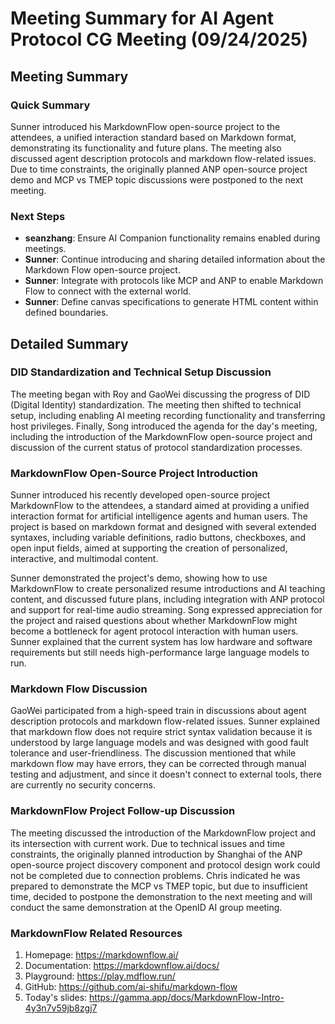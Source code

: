 # Meeting Summary for AI Agent Protocol CG Meeting (09/24/2025)

## Meeting Summary

### Quick Summary

Sunner introduced his MarkdownFlow open-source project to the attendees, a unified interaction standard based on Markdown format, demonstrating its functionality and future plans. The meeting also discussed agent description protocols and markdown flow-related issues. Due to time constraints, the originally planned ANP open-source project demo and MCP vs TMEP topic discussions were postponed to the next meeting.

### Next Steps

- **seanzhang**: Ensure AI Companion functionality remains enabled during meetings.
- **Sunner**: Continue introducing and sharing detailed information about the Markdown Flow open-source project.
- **Sunner**: Integrate with protocols like MCP and ANP to enable Markdown Flow to connect with the external world.
- **Sunner**: Define canvas specifications to generate HTML content within defined boundaries.

## Detailed Summary

### DID Standardization and Technical Setup Discussion

The meeting began with Roy and GaoWei discussing the progress of DID (Digital Identity) standardization. The meeting then shifted to technical setup, including enabling AI meeting recording functionality and transferring host privileges. Finally, Song introduced the agenda for the day's meeting, including the introduction of the MarkdownFlow open-source project and discussion of the current status of protocol standardization processes.

### MarkdownFlow Open-Source Project Introduction

Sunner introduced his recently developed open-source project MarkdownFlow to the attendees, a standard aimed at providing a unified interaction format for artificial intelligence agents and human users. The project is based on markdown format and designed with several extended syntaxes, including variable definitions, radio buttons, checkboxes, and open input fields, aimed at supporting the creation of personalized, interactive, and multimodal content.

Sunner demonstrated the project's demo, showing how to use MarkdownFlow to create personalized resume introductions and AI teaching content, and discussed future plans, including integration with ANP protocol and support for real-time audio streaming. Song expressed appreciation for the project and raised questions about whether MarkdownFlow might become a bottleneck for agent protocol interaction with human users. Sunner explained that the current system has low hardware and software requirements but still needs high-performance large language models to run.

### Markdown Flow Discussion

GaoWei participated from a high-speed train in discussions about agent description protocols and markdown flow-related issues. Sunner explained that markdown flow does not require strict syntax validation because it is understood by large language models and was designed with good fault tolerance and user-friendliness. The discussion mentioned that while markdown flow may have errors, they can be corrected through manual testing and adjustment, and since it doesn't connect to external tools, there are currently no security concerns.

### MarkdownFlow Project Follow-up Discussion

The meeting discussed the introduction of the MarkdownFlow project and its intersection with current work. Due to technical issues and time constraints, the originally planned introduction by Shanghai of the ANP open-source project discovery component and protocol design work could not be completed due to connection problems. Chris indicated he was prepared to demonstrate the MCP vs TMEP topic, but due to insufficient time, decided to postpone the demonstration to the next meeting and will conduct the same demonstration at the OpenID AI group meeting.

### MarkdownFlow Related Resources

1. Homepage: https://markdownflow.ai/
2. Documentation: https://markdownflow.ai/docs/
3. Playground: https://play.mdflow.run/
4. GitHub: https://github.com/ai-shifu/markdown-flow
5. Today's slides: https://gamma.app/docs/MarkdownFlow-Intro-4y3n7v59jb8zgj7

